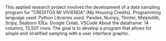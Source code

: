 This applied research project involves the development of a data sampling program for "CREDITOS MI VIVIENDA" (My Housing Credits).
Programming language used: Python
Libraries used: Pandas, Numpy, Tkinter, Matplotlib, Scipy, Seaborn
IDEs: Google Colab, VSCode
About the dataframe: 14 columns, 13,507 rows. 
The goal is to develop a program that allows for simple and stratified sampling with a user interface graphic.
